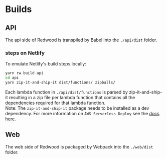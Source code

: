 # Builds

## API

The api side of Redwood is transpiled by Babel into the `./api/dist` folder.

### steps on Netlify

To emulate Netlify's build steps locally:

```bash
yarn rw build api
cd api
yarn zip-it-and-ship-it dist/functions/ zipballs/
```

Each lambda function in `./api/dist/functions` is parsed by zip-it-and-ship-it resulting in a zip file per lambda function that contains all the dependencies required for that lambda function.  
Note: The `zip-it-and-ship-it` package needs to be installed as a dev dependency. For more information on `AWS Serverless Deploy` see the [docs here](https://redwoodjs.com/docs/deploy#aws-serverless-deploy).

## Web

The web side of Redwood is packaged by Webpack into the `./web/dist` folder.
